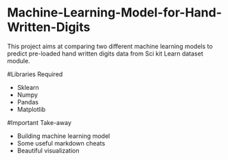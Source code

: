 # Machine-Learning-Model-for-Hand-Written-Digits
This project aims at comparing two different machine learning models to predict pre-loaded hand written digits data from Sci kit Learn dataset module.

#Libraries Required
- Sklearn
- Numpy
- Pandas
- Matplotlib

#Important Take-away
- Building machine learning model
- Some useful markdown cheats
- Beautiful visualization
